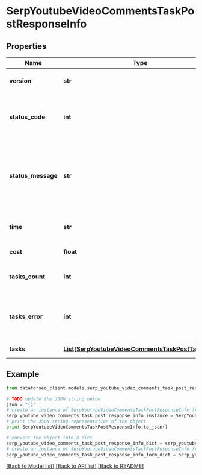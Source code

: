 # SerpYoutubeVideoCommentsTaskPostResponseInfo


## Properties

Name | Type | Description | Notes
------------ | ------------- | ------------- | -------------
**version** | **str** | the current version of the API | [optional] 
**status_code** | **int** | general status code you can find the full list of the response codes here | [optional] 
**status_message** | **str** | general informational message you can find the full list of general informational messages here | [optional] 
**time** | **str** | total execution time, seconds | [optional] 
**cost** | **float** | total tasks cost, USD | [optional] 
**tasks_count** | **int** | the number of tasks in the tasks array | [optional] 
**tasks_error** | **int** | the number of tasks in the tasks array returned with an error | [optional] 
**tasks** | [**List[SerpYoutubeVideoCommentsTaskPostTaskInfo]**](SerpYoutubeVideoCommentsTaskPostTaskInfo.md) | array of tasks | [optional] 

## Example

```python
from dataforseo_client.models.serp_youtube_video_comments_task_post_response_info import SerpYoutubeVideoCommentsTaskPostResponseInfo

# TODO update the JSON string below
json = "{}"
# create an instance of SerpYoutubeVideoCommentsTaskPostResponseInfo from a JSON string
serp_youtube_video_comments_task_post_response_info_instance = SerpYoutubeVideoCommentsTaskPostResponseInfo.from_json(json)
# print the JSON string representation of the object
print SerpYoutubeVideoCommentsTaskPostResponseInfo.to_json()

# convert the object into a dict
serp_youtube_video_comments_task_post_response_info_dict = serp_youtube_video_comments_task_post_response_info_instance.to_dict()
# create an instance of SerpYoutubeVideoCommentsTaskPostResponseInfo from a dict
serp_youtube_video_comments_task_post_response_info_form_dict = serp_youtube_video_comments_task_post_response_info.from_dict(serp_youtube_video_comments_task_post_response_info_dict)
```
[[Back to Model list]](../README.md#documentation-for-models) [[Back to API list]](../README.md#documentation-for-api-endpoints) [[Back to README]](../README.md)


